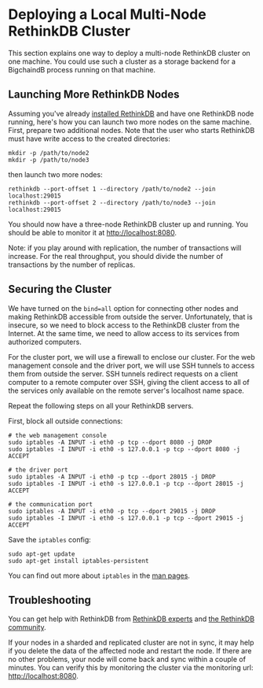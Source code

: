 # Deploying a Local Multi-Node RethinkDB Cluster

This section explains one way to deploy a multi-node RethinkDB cluster on one machine. You could use such a cluster as a storage backend for a BigchaindB process running on that machine.

## Launching More RethinkDB Nodes

Assuming you've already [installed RethinkDB](../nodes/installing-server.html#install-and-run-rethinkdb-server) and have one RethinkDB node running, here's how you can launch two more nodes on the same machine. First, prepare two additional nodes. Note that the user who starts RethinkDB must have write access to the created directories:

    mkdir -p /path/to/node2
    mkdir -p /path/to/node3

then launch two more nodes:

    rethinkdb --port-offset 1 --directory /path/to/node2 --join localhost:29015
    rethinkdb --port-offset 2 --directory /path/to/node3 --join localhost:29015

You should now have a three-node RethinkDB cluster up and running. You should be able to monitor it at [http://localhost:8080](http://localhost:8080).

Note: if you play around with replication, the number of transactions will increase. For the real throughput, you should divide the number of transactions by the number of replicas.

## Securing the Cluster

We have turned on the `bind=all` option for connecting other nodes and making RethinkDB accessible from outside the server. Unfortunately, that is insecure, so we need to block access to the RethinkDB cluster from the Internet. At the same time, we need to allow access to its services from authorized computers.

For the cluster port, we will use a firewall to enclose our cluster. For the web management console and the driver port, we will use SSH tunnels to access them from outside the server. SSH tunnels redirect requests on a client computer to a remote computer over SSH, giving the client access to all of the services only available on the remote server's localhost name space.

Repeat the following steps on all your RethinkDB servers.

First, block all outside connections:

    # the web management console
    sudo iptables -A INPUT -i eth0 -p tcp --dport 8080 -j DROP
    sudo iptables -I INPUT -i eth0 -s 127.0.0.1 -p tcp --dport 8080 -j ACCEPT

    # the driver port
    sudo iptables -A INPUT -i eth0 -p tcp --dport 28015 -j DROP
    sudo iptables -I INPUT -i eth0 -s 127.0.0.1 -p tcp --dport 28015 -j ACCEPT

    # the communication port
    sudo iptables -A INPUT -i eth0 -p tcp --dport 29015 -j DROP
    sudo iptables -I INPUT -i eth0 -s 127.0.0.1 -p tcp --dport 29015 -j ACCEPT

Save the `iptables` config:

    sudo apt-get update
    sudo apt-get install iptables-persistent

You can find out more about `iptables` in the [man pages](http://linux.die.net/man/8/iptables).

## Troubleshooting

You can get help with RethinkDB from [RethinkDB experts](https://rethinkdb.com/services/) and [the RethinkDB community](https://rethinkdb.com/community/).

If your nodes in a sharded and replicated cluster are not in sync, it may help if you delete the data of the affected node and restart the node. If there are no other problems, your node will come back and sync within a couple of minutes. You can verify this by monitoring the cluster via the monitoring url: [http://localhost:8080](http://localhost:8080).
